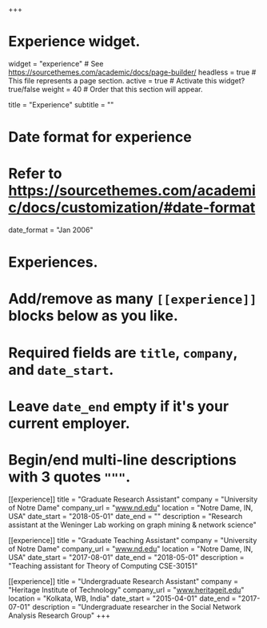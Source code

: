 +++
# Experience widget.
widget = "experience"  # See https://sourcethemes.com/academic/docs/page-builder/
headless = true  # This file represents a page section.
active = true  # Activate this widget? true/false
weight = 40  # Order that this section will appear.

title = "Experience"
subtitle = ""

# Date format for experience
#   Refer to https://sourcethemes.com/academic/docs/customization/#date-format
date_format = "Jan 2006"

# Experiences.
#   Add/remove as many `[[experience]]` blocks below as you like.
#   Required fields are `title`, `company`, and `date_start`.
#   Leave `date_end` empty if it's your current employer.
#   Begin/end multi-line descriptions with 3 quotes `"""`.
[[experience]]
  title = "Graduate Research Assistant"
  company = "University of Notre Dame"
  company_url = "www.nd.edu"
  location = "Notre Dame, IN, USA"
  date_start = "2018-05-01"
  date_end = ""
  description = "Research assistant at the Weninger Lab working on graph mining & network science"
  
[[experience]]
  title = "Graduate Teaching Assistant"
  company = "University of Notre Dame"
  company_url = "www.nd.edu"
  location = "Notre Dame, IN, USA"
  date_start = "2017-08-01"
  date_end = "2018-05-01"
  description = "Teaching assistant for Theory of Computing CSE-30151"

[[experience]]
  title = "Undergraduate Research Assistant"
  company = "Heritage Institute of Technology"
  company_url = "www.heritageit.edu"
  location = "Kolkata, WB, India"
  date_start = "2015-04-01"
  date_end = "2017-07-01"
  description = "Undergraduate researcher in the Social Network Analysis Research Group"
+++
